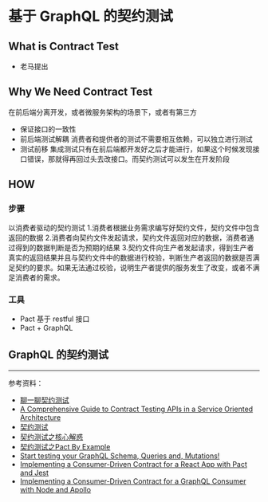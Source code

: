 # 基于 GraphQL 的契约测试

## What is Contract Test
- 老马提出

## Why We Need Contract Test
在前后端分离开发，或者微服务架构的场景下，或者有第三方
- 保证接口的一致性
- 前后端测试解耦
  消费者和提供者的测试不需要相互依赖，可以独立进行测试
- 测试前移
  集成测试只有在前后端都开发好之后才能进行，如果这个时候发现接口错误，那就得再回过头去改接口。而契约测试可以发生在开发阶段

## HOW

### 步骤
以消费者驱动的契约测试
1.消费者根据业务需求编写好契约文件，契约文件中包含返回的数据
2.消费者向契约文件发起请求，契约文件返回对应的数据，消费者通过得到的数据判断是否为预期的结果
3.契约文件向生产者发起请求，得到生产者真实的返回结果并且与契约文件中的数据进行校验，判断生产者返回的数据是否满足契约的要求。如果无法通过校验，说明生产者提供的服务发生了改变，或者不满足消费者的需求。


### 工具
- Pact
  基于 restful 接口
- Pact + GraphQL

## GraphQL 的契约测试

------
参考资料：

- [聊一聊契约测试](https://insights.thoughtworks.cn/about-contract-test/)
- [A Comprehensive Guide to Contract Testing APIs in a Service Oriented Architecture](https://medium.com/@liran.tal/a-comprehensive-guide-to-contract-testing-apis-in-a-service-oriented-architecture-5695ccf9ac5a)
- [契约测试](https://www.jianshu.com/p/e318fadf8553)
- [契约测试之核心解惑](https://www.jianshu.com/p/ca82cde5b125)
- [契约测试之Pact By Example](https://www.jianshu.com/p/681047496728)
- [Start testing your GraphQL Schema, Queries and, Mutations!](https://hackernoon.com/start-testing-your-graphql-schema-queries-and-mutations-b514911b1368)
- [Implementing a Consumer-Driven Contract for a React App with Pact and Jest](https://reflectoring.io/pact-react-consumer)
- [Implementing a Consumer-Driven Contract for a GraphQL Consumer with Node and Apollo](https://reflectoring.io/pact-node-graphql-consumer/)
